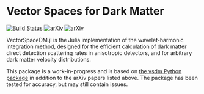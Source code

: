 # Vector Spaces for Dark Matter

[![Build Status](https://github.com/ariaradick/VectorSpaceDarkMatter.jl/actions/workflows/CI.yml/badge.svg?branch=main)](https://github.com/ariaradick/VectorSpaceDarkMatter.jl/actions/workflows/CI.yml?query=branch%3Amain)
[![arXiv](https://img.shields.io/badge/arXiv-2310.01480%20-green.svg)](https://arxiv.org/abs/2310.01480)
[![arXiv](https://img.shields.io/badge/arXiv-2310.01483%20-green.svg)](https://arxiv.org/abs/2310.01483)

VectorSpaceDM.jl is the Julia implementation of the wavelet-harmonic integration method, designed for the efficient calculation of dark matter direct detection scattering rates in anisotropic detectors, and for arbitrary dark matter velocity distributions.

This package is a work-in-progress and is based on [the vsdm Python package](https://github.com/blillard/vsdm) in addition to the arXiv papers listed above. The package has been tested for accuracy, but may still contain issues.

